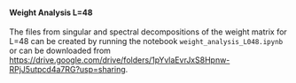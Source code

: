 #### Weight Analysis L=48

The files from singular and spectral decompositions of the weight matrix for L=48 can be created by running the notebook `weight_analysis_L048.ipynb` or can be downloaded from <https://drive.google.com/drive/folders/1pYvlaEvrJxS8Hpnw-RPjJ5utpcd4a7RG?usp=sharing>.




